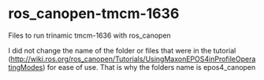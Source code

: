 # ros_canopen-tmcm-1636
Files to run trinamic tmcm-1636 with ros_canopen

I did not change the name of the folder or files that were in the tutorial (http://wiki.ros.org/ros_canopen/Tutorials/UsingMaxonEPOS4inProfileOperatingModes) 
for ease of use. That is why the folders name is epos4_canopen
